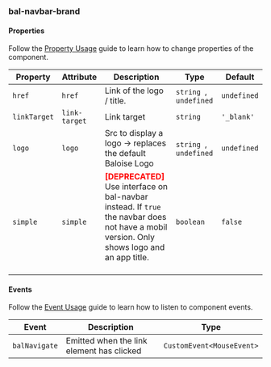 ### bal-navbar-brand
 
#### Properties

Follow the [Property Usage](https://design.baloise.dev/?path=/docs/implementation-property--page) guide to learn how to change properties of the component.

| Property     | Attribute     | Description                                                                                                                                                                          | Type                    | Default     |
| ------------ | ------------- | ------------------------------------------------------------------------------------------------------------------------------------------------------------------------------------ | ----------------------- | ----------- |
| `href`       | `href`        | Link of the logo / title.                                                                                                                                                            | `string `, ` undefined` | `undefined` |
| `linkTarget` | `link-target` | Link target                                                                                                                                                                          | `string`                | `'_blank'`  |
| `logo`       | `logo`        | Src to display a logo -> replaces the default Baloise Logo                                                                                                                           | `string `, ` undefined` | `undefined` |
| `simple`     | `simple`      | <span style="color:red">**[DEPRECATED]**</span> Use interface on bal-navbar instead. If `true` the navbar does not have a mobil version. Only shows logo and an app title.<br/><br/> | `boolean`               | `false`     |


#### Events

Follow the [Event Usage](https://design.baloise.dev/?path=/docs/implementation-event--page) guide to learn how to listen to component events.

| Event         | Description                               | Type                      |
| ------------- | ----------------------------------------- | ------------------------- |
| `balNavigate` | Emitted when the link element has clicked | `CustomEvent<MouseEvent>` |


 